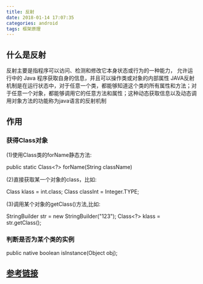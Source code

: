 ```yaml
---
title: 反射
date: 2018-01-14 17:07:35
categories: android
tags: 框架原理
---
```


## 什么是反射

反射主要是指程序可以访问、检测和修改它本身状态或行为的一种能力，
允许运行中的 Java 程序获取自身的信息，并且可以操作类或对象的内部属性
JAVA反射机制是在运行状态中，对于任意一个类，都能够知道这个类的所有属性和方法；对于任意一个对象，都能够调用它的任意方法和属性；这种动态获取信息以及动态调用对象方法的功能称为java语言的反射机制

<!-- more -->

## 作用

### 获得Class对象

(1)使用Class类的forName静态方法:

 public static Class<?> forName(String className)

(2)直接获取某一个对象的class，比如:

Class<?> klass = int.class;
Class<?> classInt = Integer.TYPE;

(3)调用某个对象的getClass()方法,比如:

StringBuilder str = new StringBuilder("123");
Class<?> klass = str.getClass();

### 判断是否为某个类的实例

public native boolean isInstance(Object obj);



## [参考链接 ](http://www.sczyh30.com/posts/Java/java-reflection-1/#%E4%B8%80%E3%80%81%E5%9B%9E%E9%A1%BE%EF%BC%9A%E4%BB%80%E4%B9%88%E6%98%AF%E5%8F%8D%E5%B0%84%EF%BC%9F)

